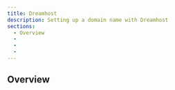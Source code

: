 ```yaml
---
title: Dreamhost
description: Setting up a domain name with Dreamhost
sections:
  - Overview
  - 
  - 
  - 
---
```


## Overview